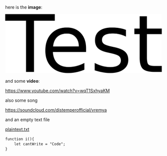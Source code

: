 here is the **image**:

[![test.png](test.png)](note%20with%20image%20and%20some%20other%20stuff%20fb96c5b7292444918195ff05f1af9eaa/test.png)

and some **video**:

<https://www.youtube.com/watch?v=wqT1SxhyaKM>

also some song

<https://soundcloud.com/distemperofficial/vremya>

and an empty text file

[plaintext.txt](plaintext.txt)

``` code
function i(){
    let cantWrite = "Code";
}
```